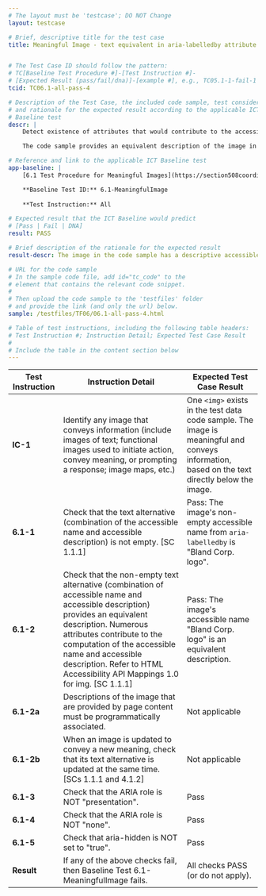 ```yaml
---
# The layout must be 'testcase'; DO NOT Change
layout: testcase

# Brief, descriptive title for the test case
title: Meaningful Image - text equivalent in aria-labelledby attribute


# The Test Case ID should follow the pattern: 
# TC[Baseline Test Procedure #]-[Test Instruction #]-
# [Expected Result (pass/fail/dna)]-[example #], e.g., TC05.1-1-fail-1
tcid: TC06.1-all-pass-4

# Description of the Test Case, the included code sample, test considerations,
# and rationale for the expected result according to the applicable ICT
# Baseline test
descr: | 
    Detect existence of attributes that would contribute to the accessible name and accessible description computation and calculate the text alternative for the image. Then determine whether the text alternative output for the image provides an equivalent description of the image.

    The code sample provides an equivalent description of the image in an <code>aria-labelledby</code> attribute. A successful test should identify a PASS against Baseline 6.1 Meaningful Images.

# Reference and link to the applicable ICT Baseline test
app-baseline: | 
    [6.1 Test Procedure for Meaningful Images](https://section508coordinators.github.io/ICTTestingBaseline/06Images.html#61-test-procedure-for-meaningful-images)

    **Baseline Test ID:** 6.1-MeaningfulImage
    
    **Test Instruction:** All

# Expected result that the ICT Baseline would predict
# [Pass | Fail | DNA]
result: PASS

# Brief description of the rationale for the expected result
result-descr: The image in the code sample has a descriptive accessible name from its <code>aria-labelledby</code> attribute.

# URL for the code sample
# In the sample code file, add id="tc_code" to the 
# element that contains the relevant code snippet.
#
# Then upload the code sample to the 'testfiles' folder 
# and provide the link (and only the url) below.
sample: /testfiles/TF06/06.1-all-pass-4.html

# Table of test instructions, including the following table headers: 
# Test Instruction #; Instruction Detail; Expected Test Case Result
#
# Include the table in the content section below
---
```

| Test Instruction | Instruction Detail | Expected Test Case Result |
|------------------|--------------------|---------------------------|
| **IC-1** | Identify any image that conveys information (include images of text; functional images used to initiate action, convey meaning, or prompting a response; image maps, etc.) | One `<img>` exists in the test data code sample. The image is meaningful and conveys information, based on the text directly below the image. |
| **6.1-1** | Check that the text alternative (combination of the accessible name and accessible description) is not empty. [SC 1.1.1] | Pass: The image's non-empty accessible name from `aria-labelledby` is "Bland Corp. logo". | 
| **6.1-2** | Check that the non-empty text alternative (combination of accessible name and accessible description) provides an equivalent description. Numerous attributes contribute to the computation of the accessible name and accessible description. Refer to HTML Accessibility API Mappings 1.0 for img. [SC 1.1.1] | Pass: The image's accessible name "Bland Corp. logo" is an equivalent description. |
| **6.1-2a** | Descriptions of the image that are provided by page content must be programmatically associated. | Not applicable |
| **6.1-2b** | When an image is updated to convey a new meaning, check that its text alternative is updated at the same time. [SCs 1.1.1 and 4.1.2] | Not applicable  |
| **6.1-3** | Check that the ARIA role is NOT "presentation".| Pass |
| **6.1-4** | Check that the ARIA role is NOT "none". | Pass |
| **6.1-5** | Check that aria-hidden is NOT set to "true". | Pass |
| **Result** | If any of the above checks fail, then Baseline Test 6.1-MeaningfulImage fails. | All checks PASS (or do not apply). |